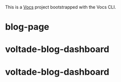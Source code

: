 This is a [Vocs](https://vocs.dev) project bootstrapped with the Vocs CLI.
# blog-page
# voltade-blog-dashboard
# voltade-blog-dashboard
